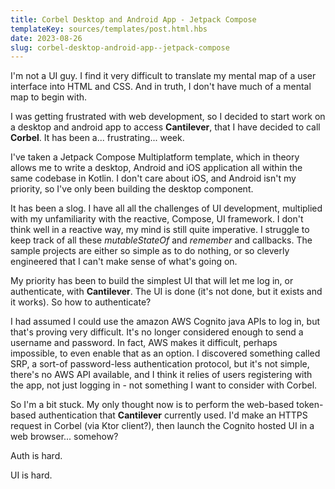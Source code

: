 ```yaml
---
title: Corbel Desktop and Android App - Jetpack Compose
templateKey: sources/templates/post.html.hbs
date: 2023-08-26
slug: corbel-desktop-android-app--jetpack-compose
---
```

I'm not a UI guy. I find it very difficult to translate my mental map of a user interface into HTML and CSS. And in truth, I don't have much of a mental map to begin with.

I was getting frustrated with web development, so I decided to start work on a desktop and android app to access **Cantilever**, that I have decided to call **Corbel**. It has been a... frustrating... week.

I've taken a Jetpack Compose Multiplatform template, which in theory allows me to write a desktop, Android and iOS application all within the same codebase in Kotlin. I don't care about iOS, and Android isn't my priority, so I've only been building the desktop component.

It has been a slog. I have all all the challenges of UI development, multiplied with my unfamiliarity with the reactive, Compose, UI framework. I don't think well in a reactive way, my mind is still quite imperative. I struggle to keep track of all these _mutableStateOf_ and _remember_ and callbacks. The sample projects are either so simple as to do nothing, or so cleverly engineered that I can't make sense of what's going on.

My priority has been to build the simplest UI that will let me log in, or authenticate, with **Cantilever**. The UI is done (it's not done, but it exists and it works). So how to authenticate?

I had assumed I could use the amazon AWS Cognito java APIs to log in, but that's proving very difficult. It's no longer considered enough to send a username and password. In fact, AWS makes it difficult, perhaps impossible,  to even enable that as an option. I discovered something called SRP, a sort-of password-less authentication protocol, but it's not simple, there's no AWS API available, and I think it relies of users registering with the app, not just logging in - not something I want to consider with Corbel.

So I'm a bit stuck. My only thought now is to perform the web-based token-based authentication that **Cantilever** currently used. I'd make an HTTPS request in Corbel (via Ktor client?), then launch the Cognito hosted UI in a web browser... somehow?

Auth is hard.

UI is hard.
